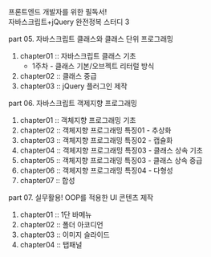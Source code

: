프론트엔드 개발자를 위한 필독서!<br />자바스크립트+jQuery 완전정복 스터디 3

part 05. 자바스크립트 클래스와 클래스 단위 프로그래밍

1. chapter01 :: 자바스크립트 클래스 기초
   - 1주차 - 클래스 기본/오브젝트 리터럴 방식
2. chapter02 :: 클래스 중급
3. chapter03 :: jQuery 플러그인 제작



part 06. 자바스크립트 객제지향 프로그래밍

1. chapter01 :: 객체지향 프로그래밍 기초
2. chapter02 :: 객체지향 프로그래밍 특징01 - 추상화
3. chapter03 :: 객체지향 프로그래밍 특징02 - 캡슐화
4. chapter04 :: 객체지향 프로그래밍 특징03 - 클래스 상속 기초
5. chapter05 :: 객체지향 프로그래밍 특징03 - 클래스 상속 중급
6. chapter06 :: 객체지향 프로그래밍 특징04 - 다형성
7. chapter07 :: 합성



part 07. 실무활용! OOP를 적용한 UI 콘텐츠 제작

1. chapter01 :: 1단 바메뉴
2. chapter02 :: 폴더 아코디언
3. chapter03 :: 이미지 슬라이드
4. chapter04 :: 탭패널
